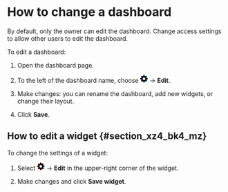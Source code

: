 # How to change a dashboard

By default, only the owner can edit the dashboard. Change access settings to allow other users to edit the dashboard.

To edit a dashboard:

1. Open the dashboard page.

1. To the left of the dashboard name, choose ![](../../_assets/tracker/icon-settings.png) → **Edit**.

1. Make changes: you can rename the dashboard, add new widgets, or change their layout.

1. Click **Save**.

## How to edit a widget {#section_xz4_bk4_mz}

To change the settings of a widget:

1. Select ![](../../_assets/tracker/icon-settings.png) → **Edit** in the upper-right corner of the widget.

1. Make changes and click **Save widget**.



